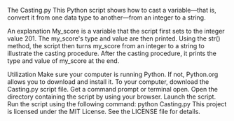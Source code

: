 

The Casting.py
This Python script shows how to cast a variable—that is, convert it from one data type to another—from an integer to a string.

An explanation
My_score is a variable that the script first sets to the integer value 201. The my_score's type and value are then printed. Using the str() method, the script then turns my_score from an integer to a string to illustrate the casting procedure. After the casting procedure, it prints the type and value of my_score at the end.

Utilization
Make sure your computer is running Python. If not, Python.org allows you to download and install it.
To your computer, download the Casting.py script file.
Get a command prompt or terminal open.
Open the directory containing the script by using your browser.
Launch the script.
Run the script using the following command:
python Casting.py
This project is licensed under the MIT License. See the LICENSE file for details.
